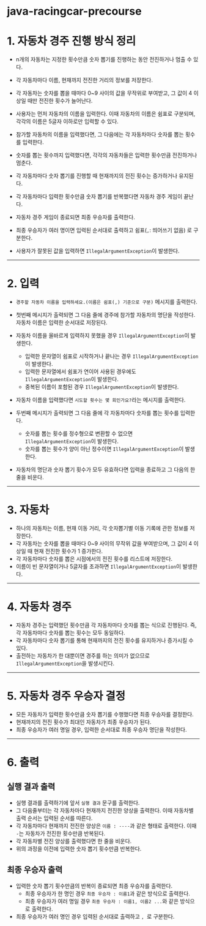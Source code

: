 # java-racingcar-precourse

# 1. 자동차 경주 진행 방식 정리

* n개의 자동차는 지정한 횟수만큼 숫자 뽑기를 진행하는 동안 전진하거나 멈출 수 있다.
* 각 자동차마다 이름, 현재까지 전진한 거리의 정보를 저장한다.
* 각 자동차는 숫자를 뽑을 때마다 0~9 사이의 값을 무작위로 부여받고, 그 값이 4 이상일 때만 전진한 횟수가 늘어난다.

* 사용자는 먼저 자동차의 이름을 입력한다. 이때 자동차의 이름은 쉼표로 구분되며, 각각의 이름은 5글자 이하로만 입력할 수 있다.
* 참가할 자동차의 이름을 입력했다면, 그 다음에는 각 자동차마다 숫자를 뽑는 횟수를 입력한다.
* 숫자를 뽑는 횟수까지 입력했다면, 각각의 자동차들은 입력한 횟수만큼 전진하거나 멈춘다.
* 각 자동차마다 숫자 뽑기를 진행할 때 현재까지의 전진 횟수는 증가하거나 유지된다.

* 각 자동차마다 입력한 횟수만큼 숫자 뽑기를 반복했다면 자동차 경주 게임이 끝난다.
* 자동차 경주 게임이 종료되면 최종 우승자를 출력한다.
* 최종 우승자가 여러 명이면 입력된 순서대로 출력하고 쉼표(`,`: 띄어쓰기 없음) 로 구분한다.
* 사용자가 잘못된 값을 입력하면 `IllegalArgumentException`이 발생한다.

---

# 2. 입력

* `경주할 자동차 이름을 입력하세요.(이름은 쉼표(,) 기준으로 구분)` 메시지를 출력한다.
* 첫번째 메시지가 출력되면 그 다음 줄에 경주에 참가할 자동차의 명단을 작성한다. 자동차 이름은 입력한 순서대로 저장된다.
* 자동차 이름을 올바르게 입력하지 못했을 경우 `IllegalArgumentException`이 발생한다.
  - 입력한 문자열이 쉼표로 시작하거나 끝나는 경우 `IllegalArgumentException`이 발생한다.
  - 입력한 문자열에서 쉼표가 연이어 사용된 경우에도 `IllegalArgumentException`이 발생한다.
  - 중복된 이름이 포함된 경우 `IllegalArgumentException`이 발생한다.

* 자동차 이름을 입력했다면 `시도할 횟수는 몇 회인가요?`라는 메시지를 출력한다.
* 두번째 메시지가 출력되면 그 다음 줄에 각 자동차마다 숫자를 뽑는 횟수를 입력한다.
  - 숫자를 뽑는 횟수를 정수형으로 변환할 수 없으면 `IllegalArgumentException`이 발생한다.
  - 숫자를 뽑는 횟수가 양이 아닌 정수이면 `IllegalArgumentException`이 발생한다.

* 자동차의 명단과 숫자 뽑기 횟수가 모두 유효하다면 입력을 종료하고 그 다음의 한 줄을 비운다.

---

# 3. 자동차

* 하나의 자동차는 이름, 현재 이동 거리, 각 숫자뽑기별 이동 기록에 관한 정보를 저장한다.
* 각 자동차는 숫자를 뽑을 때마다 0~9 사이의 무작위 값을 부여받으며, 그 값이 4 이상일 때 현재 전진한 횟수가 1 증가한다.
* 각 자동차마다 숫자를 뽑은 시점에서의 전진 횟수를 리스트에 저장한다.
* 이름이 빈 문자열이거나 5글자를 초과하면 `IllegalArgumentException`이 발생한다.

---

# 4. 자동차 경주

* 자동차 경주는 입력했던 횟수만큼 각 자동차마다 숫자를 뽑는 식으로 진행된다. 즉, 각 자동차마다 숫자를 뽑는 횟수는 모두 동일하다.
* 각 자동차마다 숫자 뽑기를 통해 현재까지의 전진 횟수를 유지하거나 증가시킬 수 있다.
* 출전하는 자동차가 한 대뿐이면 경주를 하는 의미가 없으므로 `IllegalArgumentException`을 발생시킨다.

---

# 5. 자동차 경주 우승자 결정

* 모든 자동차가 입력한 횟수만큼 숫자 뽑기를 수행했다면 최종 우승자를 결정한다.
* 현재까지의 전진 횟수가 최대인 자동차가 최종 우승자가 된다.
* 최종 우승자가 여러 명일 경우, 입력한 순서대로 최종 우승자 명단을 작성한다.

---

# 6. 출력

## 실행 결과 출력

* 실행 결과를 출력하기에 앞서 `실행 결과` 문구를 출력한다.
* 그 다음줄부터는 각 자동차마다 현재까지 전진한 양상을 출력한다. 이때 자동차별 출력 순서는 입력된 순서를 따른다.
* 각 자동차마다 현재까지 전진한 양상은 `이름 : ----`과 같은 형태로 출력한다. 이때 `-`는 자동차가 전진한 횟수만큼 반복된다.
* 각 자동차별 전진 양상를 출력했다면 한 줄을 비운다.
* 위의 과정을 이전에 입력한 숫자 뽑기 횟수만큼 반복한다.

## 최종 우승자 출력

* 입력한 숫자 뽑기 횟수만큼의 반복이 종료되면 최종 우승자를 출력한다. 
  - 최종 우승자가 한 명인 경우 `최종 우승자 : 이름1`과 같은 방식으로 출력한다.
  - 최종 우승자가 여러 명일 경우 `최종 우승자 : 이름1, 이름2 ...`와 같은 방식으로 출력한다.
* 최종 우승자가 여러 명인 경우 입력된 순서대로 출력하고 `, `로 구분한다.
